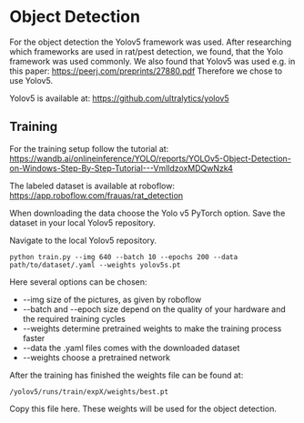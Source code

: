 # Object Detection

For the object detection the Yolov5 framework was used. After researching which frameworks are used in rat/pest detection, we found, that the Yolo framework was used commonly. We also found that Yolov5 was used e.g. in this paper: https://peerj.com/preprints/27880.pdf
Therefore we chose to use Yolov5. 

Yolov5 is available at: https://github.com/ultralytics/yolov5


## Training

For the training setup follow the tutorial at: https://wandb.ai/onlineinference/YOLO/reports/YOLOv5-Object-Detection-on-Windows-Step-By-Step-Tutorial---VmlldzoxMDQwNzk4

The labeled dataset is available at roboflow: https://app.roboflow.com/frauas/rat_detection

When downloading the data choose the Yolo v5 PyTorch option. Save the dataset in your local Yolov5 repository.

Navigate to the local Yolov5 repository.

``
python train.py --img 640 --batch 10 --epochs 200 --data path/to/dataset/.yaml --weights yolov5s.pt 
``

Here several options can be chosen:

- --img size of the pictures, as given by roboflow
- --batch and --epoch size depend on the quality of your hardware and the required training cycles
- --weights determine pretrained weights to make the training process faster
- --data the .yaml files comes with the downloaded dataset
- --weights choose a pretrained network

After the training has finished the weights file can be found at:

``
/yolov5/runs/train/expX/weights/best.pt
``

Copy this file here. These weights will be used for the object detection.